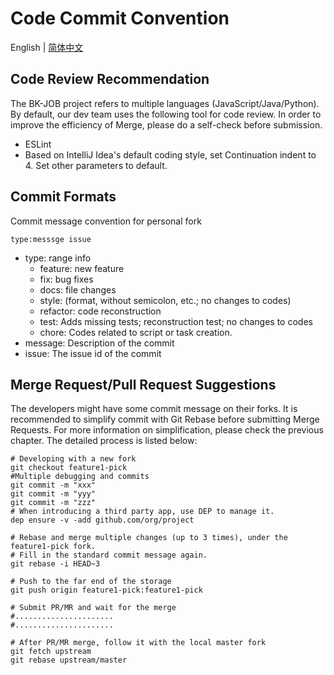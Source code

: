 ﻿# Code Commit Convention

English | [简体中文](commit-spec.md)

## Code Review Recommendation
The BK-JOB project refers to multiple languages (JavaScript/Java/Python). By default, our dev team uses the following tool for code review. In order to improve the efficiency of Merge, please do a self-check before submission.
- ESLint
- Based on IntelliJ Idea's default coding style, set Continuation indent to 4. Set other parameters to default.


## Commit Formats

Commit message convention for personal fork

```
type:messsge issue
```

* type: range info
  * feature: new feature
  * fix: bug fixes
  * docs: file changes
  * style: (format, without semicolon, etc.; no changes to codes)
  * refactor: code reconstruction
  * test: Adds missing tests; reconstruction test; no changes to codes
  * chore: Codes related to script or task creation.
* message: Description of the commit 
* issue: The issue id of the commit

## Merge Request/Pull Request Suggestions

The developers might have some commit message on their forks. It is recommended to simplify commit with Git Rebase before submitting Merge Requests. For more information on simplification, please check
the previous chapter. The detailed process is listed below:

```shell
# Developing with a new fork
git checkout feature1-pick
#Multiple debugging and commits
git commit -m "xxx"
git commit -m "yyy"
git commit -m "zzz"
# When introducing a third party app, use DEP to manage it.
dep ensure -v -add github.com/org/project

# Rebase and merge multiple changes (up to 3 times), under the feature1-pick fork.
# Fill in the standard commit message again.
git rebase -i HEAD~3

# Push to the far end of the storage
git push origin feature1-pick:feature1-pick

# Submit PR/MR and wait for the merge
#......................
#......................

# After PR/MR merge, follow it with the local master fork
git fetch upstream
git rebase upstream/master
```
